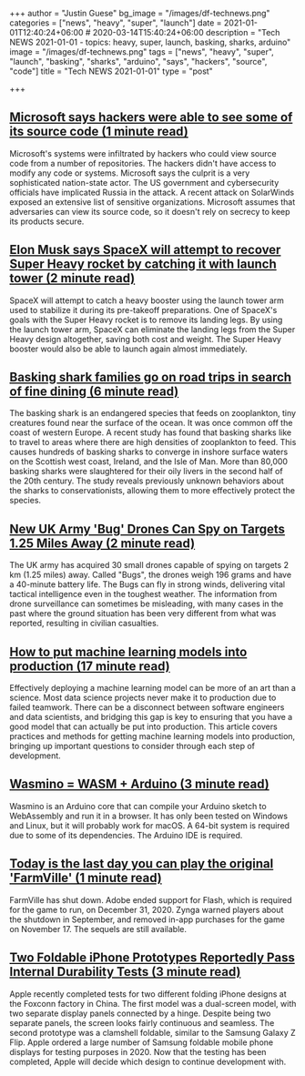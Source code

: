 +++
author = "Justin Guese"
bg_image = "/images/df-technews.png"
categories = ["news", "heavy", "super", "launch"]
date = 2021-01-01T12:40:24+06:00 # 2020-03-14T15:40:24+06:00
description = "Tech NEWS 2021-01-01 - topics: heavy, super, launch, basking, sharks, arduino"
image = "/images/df-technews.png"
tags = ["news", "heavy", "super", "launch", "basking", "sharks", "arduino", "says", "hackers", "source", "code"]
title = "Tech NEWS 2021-01-01"
type = "post"

+++

## [Microsoft says hackers were able to see some of its source code (1 minute read)](https://www.theverge.com/2020/12/31/22208401/microsoft-solarwinds-source-code-russian-hackers?scrolla=5eb6d68b7fedc32c19ef33b4/1/01000176bda15f33-8f461c7a-15b0-459c-9807-dd41ab00dff2-000000/ZKmbCntUJKpAUnAZGGstGz69nN-pIuRq6IXq8Fvsf18=174)

Microsoft's systems were infiltrated by hackers who could view source code from a number of repositories. The hackers didn't have access to modify any code or systems. Microsoft says the culprit is a very sophisticated nation-state actor. The US government and cybersecurity officials have implicated Russia in the attack. A recent attack on SolarWinds exposed an extensive list of sensitive organizations. Microsoft assumes that adversaries can view its source code, so it doesn't rely on secrecy to keep its products secure.

## [Elon Musk says SpaceX will attempt to recover Super Heavy rocket by catching it with launch tower (2 minute read)](https://techcrunch.com/2020/12/30/elon-musk-says-spacex-will-attempt-to-recover-super-heavy-rocket-by-catching-it-with-launch-tower//1/01000176bda15f33-8f461c7a-15b0-459c-9807-dd41ab00dff2-000000/EuHuZDZYaS8YX-o_X9lyWSJuX075bnaWA-YBRBL9dag=174)

SpaceX will attempt to catch a heavy booster using the launch tower arm used to stabilize it during its pre-takeoff preparations. One of SpaceX's goals with the Super Heavy rocket is to remove its landing legs. By using the launch tower arm, SpaceX can eliminate the landing legs from the Super Heavy design altogether, saving both cost and weight. The Super Heavy booster would also be able to launch again almost immediately.

## [Basking shark families go on road trips in search of fine dining (6 minute read)](https://arstechnica.com/science/2020/12/basking-shark-families-go-on-road-trips-in-search-of-fine-dining//1/01000176bda15f33-8f461c7a-15b0-459c-9807-dd41ab00dff2-000000/zaGDBWk5XQadiGCKNXgMYehTdlsDLmMjCdgm7MCqjhg=174)

The basking shark is an endangered species that feeds on zooplankton, tiny creatures found near the surface of the ocean. It was once common off the coast of western Europe. A recent study has found that basking sharks like to travel to areas where there are high densities of zooplankton to feed. This causes hundreds of basking sharks to converge in inshore surface waters on the Scottish west coast, Ireland, and the Isle of Man. More than 80,000 basking sharks were slaughtered for their oily livers in the second half of the 20th century. The study reveals previously unknown behaviors about the sharks to conservationists, allowing them to more effectively protect the species.

## [New UK Army 'Bug' Drones Can Spy on Targets 1.25 Miles Away (2 minute read)](https://interestingengineering.com/new-uk-army-bug-drones-can-spy-on-targets-125-miles-away/1/01000176bda15f33-8f461c7a-15b0-459c-9807-dd41ab00dff2-000000/wwIiLllYcX3609nrmHycWntPB4LQF-AFgTffco1uWPA=174)

The UK army has acquired 30 small drones capable of spying on targets 2 km (1.25 miles) away. Called "Bugs", the drones weigh 196 grams and have a 40-minute battery life. The Bugs can fly in strong winds, delivering vital tactical intelligence even in the toughest weather. The information from drone surveillance can sometimes be misleading, with many cases in the past where the ground situation has been very different from what was reported, resulting in civilian casualties.

## [How to put machine learning models into production (17 minute read)](https://stackoverflow.blog/2020/10/12/how-to-put-machine-learning-models-into-production//1/01000176bda15f33-8f461c7a-15b0-459c-9807-dd41ab00dff2-000000/BTeLYp-KzXNPYuu97FEzgiRlLHF7R5hjl7wjuuyaT9Y=174)

Effectively deploying a machine learning model can be more of an art than a science. Most data science projects never make it to production due to failed teamwork. There can be a disconnect between software engineers and data scientists, and bridging this gap is key to ensuring that you have a good model that can actually be put into production. This article covers practices and methods for getting machine learning models into production, bringing up important questions to consider through each step of development.

## [Wasmino = WASM + Arduino (3 minute read)](https://blog.yifangu.com/2020/12/30/wasmino-wasm-arduino-running-arduino-code-in-browser//1/01000176bda15f33-8f461c7a-15b0-459c-9807-dd41ab00dff2-000000/zbDpCAjY-mdqNp2zyWNU6wEKLXM0mIEPMyChUQ7UXR4=174)

Wasmino is an Arduino core that can compile your Arduino sketch to WebAssembly and run it in a browser. It has only been tested on Windows and Linux, but it will probably work for macOS. A 64-bit system is required due to some of its dependencies. The Arduino IDE is required.

## [Today is the last day you can play the original 'FarmVille' (1 minute read)](https://www.engadget.com/farmville-shutting-down-today-143443993.html/1/01000176bda15f33-8f461c7a-15b0-459c-9807-dd41ab00dff2-000000/2_traCvMESdqoJixgHUesKNua0YrQ-vQYMHlYlpj-uo=174)

FarmVille has shut down. Adobe ended support for Flash, which is required for the game to run, on December 31, 2020. Zynga warned players about the shutdown in September, and removed in-app purchases for the game on November 17. The sequels are still available.

## [Two Foldable iPhone Prototypes Reportedly Pass Internal Durability Tests (3 minute read)](https://www.macrumors.com/2020/12/31/two-foldable-iphones-reportedly-pass-tests//1/01000176bda15f33-8f461c7a-15b0-459c-9807-dd41ab00dff2-000000/Db6ytyQEFiQw9Bvsh64xFHYIZVUN59lEGMuf1pBlwDo=174)

Apple recently completed tests for two different folding iPhone designs at the Foxconn factory in China. The first model was a dual-screen model, with two separate display panels connected by a hinge. Despite being two separate panels, the screen looks fairly continuous and seamless. The second prototype was a clamshell foldable, similar to the Samsung Galaxy Z Flip. Apple ordered a large number of Samsung foldable mobile phone displays for testing purposes in 2020. Now that the testing has been completed, Apple will decide which design to continue development with.


